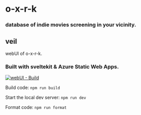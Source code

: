 # o-x-r-k
### database of indie movies screening in your vicinity.

## veil  
webUI of o-x-r-k.

### Built with sveltekit & Azure Static Web Apps.

[![webUI - Build](https://github.com/bitsnorbytes/o-x-r-k/actions/workflows/veil.yaml/badge.svg)](https://github.com/bitsnorbytes/o-x-r-k/actions/workflows/veil.yaml)

Build code: `npm run build`

Start the local dev server: `npm run dev`

Format code: `npm run format`